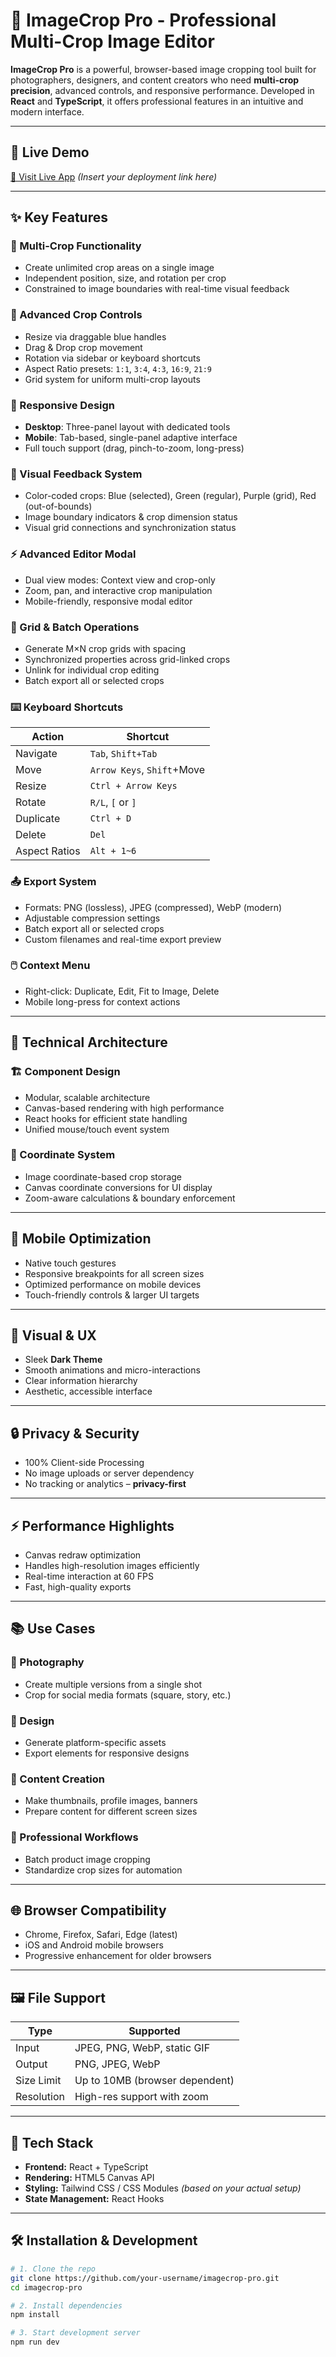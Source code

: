 # 📸 ImageCrop Pro - Professional Multi-Crop Image Editor

**ImageCrop Pro** is a powerful, browser-based image cropping tool built for photographers, designers, and content creators who need **multi-crop precision**, advanced controls, and responsive performance. Developed in **React** and **TypeScript**, it offers professional features in an intuitive and modern interface.

---

## 🚀 Live Demo
[🔗 Visit Live App](#) *(Insert your deployment link here)*

---

## ✨ Key Features

### 🎯 Multi-Crop Functionality
- Create unlimited crop areas on a single image
- Independent position, size, and rotation per crop
- Constrained to image boundaries with real-time visual feedback

### 🔧 Advanced Crop Controls
- Resize via draggable blue handles
- Drag & Drop crop movement
- Rotation via sidebar or keyboard shortcuts
- Aspect Ratio presets: `1:1`, `3:4`, `4:3`, `16:9`, `21:9`
- Grid system for uniform multi-crop layouts

### 📱 Responsive Design
- **Desktop**: Three-panel layout with dedicated tools
- **Mobile**: Tab-based, single-panel adaptive interface
- Full touch support (drag, pinch-to-zoom, long-press)

### 🎨 Visual Feedback System
- Color-coded crops: Blue (selected), Green (regular), Purple (grid), Red (out-of-bounds)
- Image boundary indicators & crop dimension status
- Visual grid connections and synchronization status

### ⚡ Advanced Editor Modal
- Dual view modes: Context view and crop-only
- Zoom, pan, and interactive crop manipulation
- Mobile-friendly, responsive modal editor

### 🔄 Grid & Batch Operations
- Generate M×N crop grids with spacing
- Synchronized properties across grid-linked crops
- Unlink for individual crop editing
- Batch export all or selected crops

### ⌨️ Keyboard Shortcuts
| Action         | Shortcut                  |
|----------------|---------------------------|
| Navigate       | `Tab`, `Shift+Tab`        |
| Move           | `Arrow Keys`, `Shift`+Move|
| Resize         | `Ctrl + Arrow Keys`       |
| Rotate         | `R/L`, `[` or `]`         |
| Duplicate      | `Ctrl + D`                |
| Delete         | `Del`                     |
| Aspect Ratios  | `Alt + 1~6`               |

### 📤 Export System
- Formats: PNG (lossless), JPEG (compressed), WebP (modern)
- Adjustable compression settings
- Batch export all or selected crops
- Custom filenames and real-time export preview

### 🖱️ Context Menu
- Right-click: Duplicate, Edit, Fit to Image, Delete
- Mobile long-press for context actions

---

## 🧱 Technical Architecture

### 🏗️ Component Design
- Modular, scalable architecture
- Canvas-based rendering with high performance
- React hooks for efficient state handling
- Unified mouse/touch event system

### 🎯 Coordinate System
- Image coordinate-based crop storage
- Canvas coordinate conversions for UI display
- Zoom-aware calculations & boundary enforcement

---

## 📱 Mobile Optimization
- Native touch gestures
- Responsive breakpoints for all screen sizes
- Optimized performance on mobile devices
- Touch-friendly controls & larger UI targets

---

## 🎨 Visual & UX
- Sleek **Dark Theme**
- Smooth animations and micro-interactions
- Clear information hierarchy
- Aesthetic, accessible interface

---

## 🔒 Privacy & Security
- 100% Client-side Processing
- No image uploads or server dependency
- No tracking or analytics – **privacy-first**

---

## ⚡ Performance Highlights
- Canvas redraw optimization
- Handles high-resolution images efficiently
- Real-time interaction at 60 FPS
- Fast, high-quality exports

---

## 📚 Use Cases

### 📸 Photography
- Create multiple versions from a single shot
- Crop for social media formats (square, story, etc.)

### 🎨 Design
- Generate platform-specific assets
- Export elements for responsive designs

### 📱 Content Creation
- Make thumbnails, profile images, banners
- Prepare content for different screen sizes

### 🏢 Professional Workflows
- Batch product image cropping
- Standardize crop sizes for automation

---

## 🌐 Browser Compatibility
- Chrome, Firefox, Safari, Edge (latest)
- iOS and Android mobile browsers
- Progressive enhancement for older browsers

---

## 🖼️ File Support

| Type         | Supported                    |
|--------------|-------------------------------|
| Input        | JPEG, PNG, WebP, static GIF   |
| Output       | PNG, JPEG, WebP               |
| Size Limit   | Up to 10MB (browser dependent)|
| Resolution   | High-res support with zoom    |

---

## 🔧 Tech Stack

- **Frontend:** React + TypeScript
- **Rendering:** HTML5 Canvas API
- **Styling:** Tailwind CSS / CSS Modules *(based on your actual setup)*
- **State Management:** React Hooks

---

## 🛠️ Installation & Development

```bash
# 1. Clone the repo
git clone https://github.com/your-username/imagecrop-pro.git
cd imagecrop-pro

# 2. Install dependencies
npm install

# 3. Start development server
npm run dev
